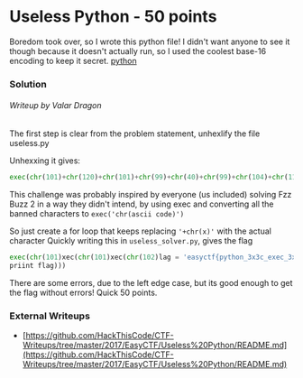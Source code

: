# Useless Python - 50 points

Boredom took over, so I wrote this python file! I didn't want anyone to see it though because it doesn't actually run, so I used the coolest base-16 encoding to keep it secret. [python](https://github.com/EasyCTF/easyctf-2017-problems/blob/master/useless-python/useless.py)

### Solution
###### Writeup by Valar Dragon

The first step is clear from the problem statement, unhexlify the file useless.py

Unhexxing it gives:

``` python
exec(chr(101)+chr(120)+chr(101)+chr(99)+chr(40)+chr(99)+chr(104)+chr(114)+chr(40) ...)

```

This challenge was probably inspired by everyone (us included) solving Fzz Buzz 2 in a way they didn't intend, by using exec and converting all the banned characters to `exec('chr(ascii code)')`

So just create a for loop that keeps replacing ``'+chr(x)'`` with the actual character
Quickly writing this in `useless_solver.py`, gives the flag

``` python
exec(chr(101)xec(chr(101)xec(chr(102)lag = 'easyctf{python_3x3c_exec_3xec_ex3c}'
priint flag)))
```
There are some errors, due to the left edge case, but its good enough to get the flag without errors!
Quick 50 points.

### External Writeups

* [https://github.com/HackThisCode/CTF-Writeups/tree/master/2017/EasyCTF/Useless%20Python/README.md](https://github.com/HackThisCode/CTF-Writeups/tree/master/2017/EasyCTF/Useless%20Python/README.md)
